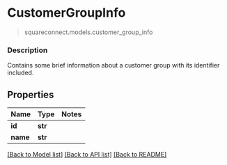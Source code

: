 # CustomerGroupInfo
> squareconnect.models.customer_group_info

### Description

Contains some brief information about a customer group with its identifier included.

## Properties
Name | Type | Notes
------------ | ------------- | -------------
**id** | **str** | 
**name** | **str** | 

[[Back to Model list]](../README.md#documentation-for-models) [[Back to API list]](../README.md#documentation-for-api-endpoints) [[Back to README]](../README.md)


